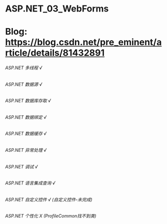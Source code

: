 # ASP.NET_03_WebForms
# Blog: https://blog.csdn.net/pre_eminent/article/details/81432891
###### ASP.NET 多线程 √
###### ASP.NET 数据源 √
###### ASP.NET 数据库存取 √
###### ASP.NET 数据绑定 √
###### ASP.NET 数据缓存 √
###### ASP.NET 异常处理 √
###### ASP.NET 调试 √
###### ASP.NET 语言集成查询 √
###### ASP.NET 自定义控件 √ (自定义控件-未完成)
###### ASP.NET 个性化 X (ProfileCommon找不到类)
